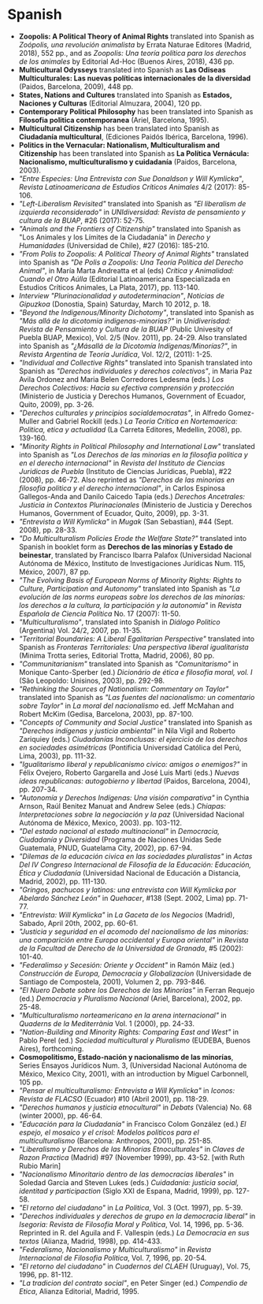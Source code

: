 # Spanish

- **Zoopolis: A Political Theory of Animal Rights** translated into Spanish as _Zoópolis, una revolución animalista_ by Errata Naturae Editores (Madrid, 2018), 552 pp., and as _Zoopolis: Una teoría política para los derechos de los animales_ by Editorial Ad-Hoc (Buenos Aires, 2018), 436 pp.
- **Multicultural Odysseys** translated into Spanish as **Las Odiseas Multiculturales: Las nuevas políticas internacionales de la diversidad** (Paidos, Barcelona, 2009), 448 pp.
- **States, Nations and Cultures** translated into Spanish as **Estados, Naciones y Culturas** (Editorial Almuzara, 2004), 120 pp.
- **Contemporary Political Philosophy** has been translated into Spanish as **Filosofia politica contemporanea** (Ariel, Barcelona, 1995).
- **Multicultural Citizenship** has been translated into Spanish as **Ciudadanía multicultural**, (Ediciones Paidós Ibérica, Barcelona, 1996).
- **Politics in the Vernacular: Nationalism, Multiculturalism and Citizenship** has been translated into Spanish as **La Política Vernácula: Nacionalismo, multiculturalismo y cuidadanía** (Paidos, Barcelona, 2003).
- _"Entre Especies: Una Entrevista con Sue Donaldson y Will Kymlicka"_, _Revista Latinoamericana de Estudios Críticos Animales_ 4/2 (2017): 85-106.
- _"Left-Liberalism Revisited"_ translated into Spanish as _"El liberalism de izquierda reconsiderado"_ in _UNIdiversidad: Revista de pensamiento y cultura de la BUAP_, #26 (2017): 52-75.
- _"Animals and the Frontiers of Citizenship"_ translated into Spanish as "Los Animales y los Límites de la Ciudadanía" in _Derecho y Humanidades_ (Universidad de Chile), #27 (2016): 185-210.
- _"From Polis to Zoopolis: A Political Theory of Animal Rights"_ translated into Spanish as _"De Polis a Zoopolis: Una Teoría Política del Derecho Animal"_, in María Marta Andreatta et al (eds) _Crítica y Animalidad: Cuando el Otro Aúlla_ (Editorial Latinoamericana Especializada en Estudios Críticos Animales, La Plata, 2017), pp. 113-140.
- _Interview "Plurinacionalidad y autodeterminacion"_, _Noticias de Gipuzkoa_ (Donostia, Spain) Saturday, March 10 2012, p. 18.
- _"Beyond the Indigenous/Minority Dichotomy"_, translated into Spanish as _"Más allá de la dicotomia indigenas-minorias?"_ in _Unidiverisdad: Revista de Pensamiento y Cultura de la BUAP_ (Public Univesity of Puebla BUAP, Mexico), Vol. 2/5 (Nov. 2011), pp. 24-29\. Also translated into Spanish as _"¿Másallá de la Dicotomía Indígenas/Minorías?"_, in _Revista Argentina de Teoría Jurídica_, Vol. 12/2, (2011): 1-25.
- _"Individual and Collective Rights"_ translated into Spanish translated into Spanish as _"Derechos individuales y derechos colectivos"_, in Maria Paz Avila Ordonez and Maria Belen Corredores Ledesma (eds.) _Los Derechos Colectivos: Hacia su efectiva comprensión y protección_ (Ministerio de Justicia y Derechos Humanos, Government of Ecuador, Quito, 2009), pp. 3-26.
- _"Derechos culturales y principios socialdemocratas"_, in Alfredo Gomez-Muller and Gabriel Rockill (eds.) _La Teoria Critica en Nortemaerica: Politica, etica y actualidad_ (La Carreta Editores, Medellin, 2008), pp. 139-160.
- _"Minority Rights in Political Philosophy and International Law"_ translated into Spanish as _"Los Derechos de las minorias en la filosofia politica y en el derecho internacional"_ in _Revista del Instituto de Ciencias Juridicas de Puebla_ (Instituto de Ciencias Jurídicas, Puebla), #22 (2008), pp. 46-72\. Also reprinted as _"Derechos de las minorias en filosofia politica y el derecho internacional"_, in Carlos Espinosa Gallegos-Anda and Danilo Caicedo Tapia (eds.) _Derechos Ancetrales: Justicia in Contextos Plurinacionales_ (Ministerio de Justicia y Derechos Humanos, Government of Ecuador, Quito, 2009), pp. 3-31.
- _"Entrevista a Will Kymlicka"_ in _Mugak_ (San Sebastian), #44 (Sept. 2008), pp. 28-33.
- _"Do Multiculturalism Policies Erode the Welfare State?"_ translated into Spanish in booklet form as **Derechos de las minorías y Estado de beinestar**, translated by Francisco Ibarra Palafox (Universidad Nacional Autónoma de México, Instituto de Investigaciones Jurídicas Num. 115, México, 2007), 87 pp.
- _"The Evolving Basis of European Norms of Minority Rights: Rights to Culture, Participation and Autonomy"_ translated into Spanish as _"La evolución de las norms europeas sobre los derechos de las minorías: los derechos a la cultura, la participación y la autonomía"_ in _Revista Española de Ciencia Política_ No. 17 (2007): 11-50.
- _"Multiculturalismo"_, translated into Spanish in _Diálogo Politico_ (Argentina) Vol. 24/2, 2007, pp. 11-35.
- _"Territorial Boundaries: A Liberal Egalitarian Perspective"_ translated into Spanish as _Fronteras Territoriales: Una perspectiva liberal igualitarista_ (Minima Trotta series, Editorial Trotta, Madrid, 2006), 80 pp.
- _"Communitarianism"_ translated into Spanish as _"Comunitarismo"_ in Monique Canto-Sperber (ed.) _Dicionário de ética e filosofia moral, vol. I_ (São Leopoldo: Unisinos, 2003), pp. 292-98.
- _"Rethinking the Sources of Nationalism: Commentary on Taylor"_ translated into Spanish as _"Las fuentes del nacionalismo: un comentario sobre Taylor"_ in _La moral del nacionalismo_ ed. Jeff McMahan and Robert McKim (Gedisa, Barcelona, 2003), pp. 87-100.
- _"Concepts of Community and Social Justice"_ translated into Spanish as _"Derechos indígenas y justicia ambiental"_ in Nila Vigil and Roberto Zariquiey (eds.) _Ciudadanías Inconclusas: el ejercicio de los derechos en sociedades asimétricas_ (Pontificia Universidad Católica del Perú, Lima, 2003), pp. 111-32.
- _"Igualitarismo liberal y republicanismo civico: amigos o enemigos?"_ in Félix Ovejero, Roberto Gargarella and José Luis Marti (eds.) _Nuevas ideas republicanas: autogobierno y libertad_ (Paidos, Barcelona, 2004), pp. 207-34.
- _"Autonomía y Derechos Indígenas: Una visión comparativa"_ in Cynthia Arnson, Raúl Benitez Manuat and Andrew Selee (eds.) _Chiapas: Interpretaciones sobre la negociación y la paz_ (Universidad Nacional Autónoma de México, Mexico, 2003). pp. 103-112.
- _"Del estado nacional al estado multinacional"_ in _Democracia, Ciudadanía y Diversidad_ (Programa de Naciones Unidas Sede Guatemala, PNUD, Guatelama City, 2002), pp. 67-94.
- _"Dilemas de la educación civica en las sociedades pluralistas"_ in _Actas Del IV Congreso Internacional de Filosofía de la Educación: Educación, Ética y Ciudadanía_ (Universidad Nacional de Educación a Distancia, Madrid, 2002), pp. 111-130.
- _"Gringos, pachucos y latinos: una entrevista con Will Kymlicka por Abelardo Sánchez León"_ in _Quehacer_, #138 (Sept. 2002, Lima) pp. 71-77.
- _"Entrevista: Will Kymlicka"_ in _La Gaceta de los Negocios_ (Madrid), Sabado, April 20th, 2002, pp. 60-61.
- _"Justicia y seguridad en el acomodo del nacionalismo de las minorías: una comparición entre Europa occidental y Europa oriental"_ in _Revista de la Facultad de Derecho de la Universidad de Granada_, #5 (2002): 101-40.
- _"Federalimso y Secesión: Oriente y Occident"_ in Ramón Máiz (ed.) _Construcción de Europa, Democracia y Globalizacíon_ (Universidade de Santiago de Compostela, 2001), Volumen 2, pp. 793-846.
- _"El Nuero Debate sobre los Derechos de las Minorías"_ in Ferran Requejo (ed.) _Democracia y Pluralismo Nacional_ (Ariel, Barcelona), 2002, pp. 25-48.
- _"Multiculturalismo norteamericano en la arena internacional"_ in _Quaderns de la Mediterrània_ Vol. 1 (2000), pp. 24-33.
- _"Nation-Building and Minority Rights: Comparing East and West"_ in Pablo Perel (ed.) _Sociedad multicultural y Pluralismo_ (EUDEBA, Buenos Aires), forthcoming.
- **Cosmopolitismo, Estado-nación y nacionalismo de las minorías**, Series Ensayos Jurídicos Num. 3, (Universidad Nacional Autónoma de México, Mexico City, 2001), with an introduction by Miguel Carbonnell, 105 pp.
- _"Pensar el multiculturalismo: Entrevista a Will Kymlicka"_ in _Iconos: Revista de FLACSO_ (Ecuador) #10 (Abril 2001), pp. 118-29.
- _"Derechos humanos y justicia etnocultural"_ in _Debats_ (Valencia) No. 68 (winter 2000), pp. 46-64.
- _"Educación para la Ciudadanía"_ in Francisco Colom González (ed.) _El espejo, el mosaico y el crisol: Modelos politicos para el multiculturalismo_ (Barcelona: Anthropos, 2001), pp. 251-85.
- _"Liberalismo y Derechos de las Minorias Etnoculturales"_ in _Claves de Razon Practica_ (Madrid) #97 (November 1999), pp. 43-52\. [with Ruth Rubio Marin]
- _"Nacionalismo Minoritario dentro de las democracias liberales"_ in Soledad Garcia and Steven Lukes (eds.) _Cuidadania: justicia social, identitad y participaction_ (Siglo XXI de Espana, Madrid, 1999), pp. 127-58.
- _"El retorno del ciudadano"_ in _La Politica_, Vol. 3 (Oct. 1997), pp. 5-39.
- _"Derechos individuales y derechos de grupo en la democracia liberal"_ in _Isegoria: Revista de Filosofía Moral y Política_, Vol. 14, 1996, pp. 5-36\. Reprinted in R. del Aguila and F. Vallespin (eds.) _La Democracia en sus textos_ (Alianza, Madrid, 1998), pp. 414-433.
- _"Federalismo, Nacionalismo y Multiculturalismo"_ in _Revista Internacional de Filosofia Politica_, Vol. 7, 1996, pp. 20-54.
- _"El retorno del ciudadano"_ in _Cuadernos del CLAEH_ (Uruguay), Vol. 75, 1996, pp. 81-112.
- _"La tradicion del contrato social"_, en Peter Singer (ed.) _Compendio de Etica_, Alianza Editorial, Madrid, 1995.
